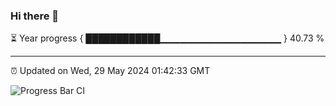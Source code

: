### Hi there 👋

⏳ Year progress { ████████████▁▁▁▁▁▁▁▁▁▁▁▁▁▁▁▁▁▁ } 40.73 %

---

⏰ Updated on Wed, 29 May 2024 01:42:33 GMT

![Progress Bar CI](https://github.com/IshwaranRudhara/GIT-ACTION/workflows/Progress%20Bar%20CI/badge.svg)
